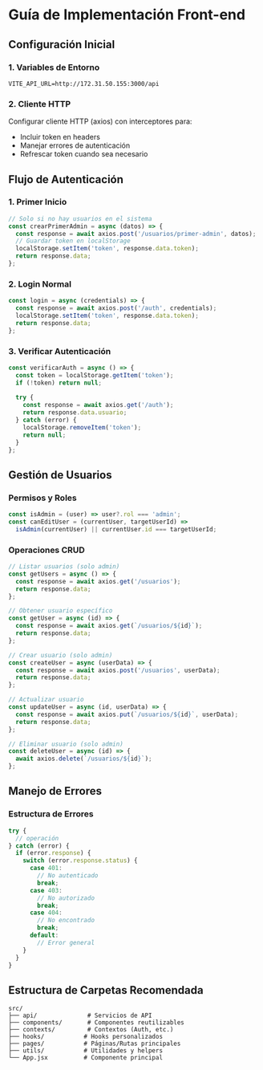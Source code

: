 # Guía de Implementación Front-end

## Configuración Inicial

### 1. Variables de Entorno
```env
VITE_API_URL=http://172.31.50.155:3000/api
```

### 2. Cliente HTTP
Configurar cliente HTTP (axios) con interceptores para:
- Incluir token en headers
- Manejar errores de autenticación
- Refrescar token cuando sea necesario

## Flujo de Autenticación

### 1. Primer Inicio
```javascript
// Solo si no hay usuarios en el sistema
const crearPrimerAdmin = async (datos) => {
  const response = await axios.post('/usuarios/primer-admin', datos);
  // Guardar token en localStorage
  localStorage.setItem('token', response.data.token);
  return response.data;
};
```

### 2. Login Normal
```javascript
const login = async (credentials) => {
  const response = await axios.post('/auth', credentials);
  localStorage.setItem('token', response.data.token);
  return response.data;
};
```

### 3. Verificar Autenticación
```javascript
const verificarAuth = async () => {
  const token = localStorage.getItem('token');
  if (!token) return null;
  
  try {
    const response = await axios.get('/auth');
    return response.data.usuario;
  } catch (error) {
    localStorage.removeItem('token');
    return null;
  }
};
```

## Gestión de Usuarios

### Permisos y Roles
```javascript
const isAdmin = (user) => user?.rol === 'admin';
const canEditUser = (currentUser, targetUserId) => 
  isAdmin(currentUser) || currentUser.id === targetUserId;
```

### Operaciones CRUD
```javascript
// Listar usuarios (solo admin)
const getUsers = async () => {
  const response = await axios.get('/usuarios');
  return response.data;
};

// Obtener usuario específico
const getUser = async (id) => {
  const response = await axios.get(`/usuarios/${id}`);
  return response.data;
};

// Crear usuario (solo admin)
const createUser = async (userData) => {
  const response = await axios.post('/usuarios', userData);
  return response.data;
};

// Actualizar usuario
const updateUser = async (id, userData) => {
  const response = await axios.put(`/usuarios/${id}`, userData);
  return response.data;
};

// Eliminar usuario (solo admin)
const deleteUser = async (id) => {
  await axios.delete(`/usuarios/${id}`);
};
```

## Manejo de Errores

### Estructura de Errores
```javascript
try {
  // operación
} catch (error) {
  if (error.response) {
    switch (error.response.status) {
      case 401:
        // No autenticado
        break;
      case 403:
        // No autorizado
        break;
      case 404:
        // No encontrado
        break;
      default:
        // Error general
    }
  }
}
```

## Estructura de Carpetas Recomendada

```
src/
├── api/              # Servicios de API
├── components/       # Componentes reutilizables
├── contexts/         # Contextos (Auth, etc.)
├── hooks/           # Hooks personalizados
├── pages/           # Páginas/Rutas principales
├── utils/           # Utilidades y helpers
└── App.jsx          # Componente principal
```